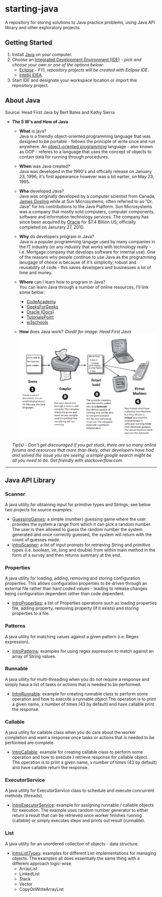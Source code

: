 # starting-java
A repository for storing solutions to Java practice problems, using Java API library and other exploratory projects. 

## Getting Started
1. Install [Java](https://java.com/en/download/help/download_options.xml) on your computer. 
2. Choose an [Integrated Development Environment (IDE)](https://en.wikipedia.org/wiki/Integrated_development_environment) - *pick and choose your own or one of the options below*:
    - [Eclipse](https://www.eclipse.org/downloads/) - *FYI, repository projects will be created with Eclipse IDE*.
    - [Intellij IDEA](https://www.jetbrains.com/help/idea/installation-guide.html).
3. Start IDE and designate your workspace location or import this repository project. 

## About Java 
Source: Head First Java by Bert Bates and Kathy Sierra
+ **The 5 W's and How of Java**
    - **What** is java? </br>
    Java is a friendly object-oriented programming language that was designed to be portable - follows the principle of write once and run anywhere. An [object-oriented programming](https://en.wikipedia.org/wiki/Object-oriented_programming) language - also known as OOP - referes to a language that uses the concept of objects to contain data for running through procedures. </br>
    
    - **When** was Java created? </br>
    Java was developed in the 1990's and offically release on January 23, 1996; it's first appearance however was a bit earlier, on May 23, 1995. </br>
    
    - **Who** developed Java? </br>
    Java was originally developed by a computer scientist from Canada, [James Gosling](https://en.wikipedia.org/wiki/James_Gosling) while at Sun Microsystems; often referred to as "Dr. Java" for his contributions to the Java Platform. Sun Microsystems was a company that mostly sold computers, computer components, software and information technology services. The company has since been acquired by [Oracle](https://en.wikipedia.org/wiki/Oracle_Corporation) for $7.4 Billion US; officially completed on Janurary 27, 2010. 
    
    - **Why** do developers program in Java? </br>
    Java is a popular programming languge used by many companies in the IT industry (or any industry that works with technology really - i.e. Mortgage company that develops software for internal use). One of the reasons why people continue to use Java as the programming lanugage of choice is because of it's simplicity, robust and reusability of code - this saves developers and businesses a lot of time and money. </br> 
    
    - **Where** can I learn how to program in Java? </br>
    You can learn Java through a number of online resources, I'll link some below: </br>
        - [CodeAcademy](https://www.codecademy.com/learn/learn-java)
        - [GeeksForGeeks](https://www.geeksforgeeks.org/java-how-to-start-learning-java/)
        - [Oracle (Docs)](https://docs.oracle.com/javase/tutorial/java/index.html)
        - [TutorialsPoint](tutorialspoint.com/java/index.htm)
        - [w3schools](https://www.w3schools.com/java/)
    
    - **How** does Java work? *Credit for image: Head First Java* </br>
    ![Head First Java](/Head%20First%20Java%20-%20How%20Java%20Works%20Image.png)
    
    *Tip(s) - Don't get discouraged if you get stuck, there are so many online forums and resources that more than likely, other developers have had and solved the issue you are seeing; a simple google search might be all you need to do. Get friendly with stackoverflow.com.*

---
## Java API Library
### Scanner
A java utility for obtaining input for primitive types and Strings; see below two projects for source examples:
- [GuessingGames](https://github.com/yuelchen/explore-java-api-library/tree/master/GuessingGames/src/com/yuelchen): a simple (number) guessing game where the user provides the system a range from which it can pick a random number. The user is then allowed to guess the random number the system generated and once correctly guessed, the system will return with the count of guesses made. 
- [IntroScanner](https://github.com/yuelchen/explore-java-api-library/tree/master/IntroScanner/src/com/yuelchen/main): a list of input prompts for retrieving String and primitive types (i.e. boolean, int, long and double) from within main method in the form of a survey and then returns summary at the end. 

### Properties
A java utility for loading, adding, removing and storing configuration properties. 
This allows configuration properties to be driven through an external file rather than hard coded values - leading to release changes being configuration dependent rather than code dependent. 
- [IntroProperties](https://github.com/yuelchen/explore-java-api-library/tree/master/IntroProperties/src/com/yuelchen/main): a list of Properties operations such as loading properties file, adding property, removing property (if it exists) and storing properties to a file. 

### Patterns
A java utility for matching values against a given pattern (i.e. Regex expression). 
- [IntroPatterns](https://github.com/yuelchen/java-api-library/tree/master/IntroPatterns/src/com/yuelchen/main): examples for using regex expression to match against an array of String values. 

### Runnable
A java utility for multi-threading when you do not require a response and simply hava a list of tasks or actions that is needed to be performed.  
- [IntroRunnable](https://github.com/yuelchen/java-api-library/tree/master/IntroRunnable/src/com/yuelchen/main): example for creating runnable class to perform some operation and how to execute a runnable object.The operation is to print a given name, x number of times (43 by default) and have callable print the response. 

### Callable
A java utility for callable class when you do care about the worker completion and want a response once tasks or actions that is needed to be performed are complete. 
- [IntroCallable](https://github.com/yuelchen/java-api-library/tree/master/IntroCallable/src/com/yuelchen/main): example for creating callable class to perform some operation and how to execute / retrieve response for callable object. The operation is to print a given name, x number of times (43 by default) and have callable return the response. 

### ExecutorService
A java utility for ExecutorService class to schedule and execute concurrent methods (threads). 
- [IntroExecutorService](https://github.com/yuelchen/java-api-library/tree/master/IntroExecutorService/src/com/yuelchen): example for assigning  runnable / callable objects for execution. The example uses random number generator to either return a result that can be retrieved once worker finishes running (callable) or simply executes steps and prints out result (runnable). 

### List 
A java utility for an unordered collection of objects - data structure. 
- [IntroListTypes](https://github.com/yuelchen/java-api-library/tree/master/IntroListTypes/src/com/yuelchen/main): examples for different List implementations for managing objects. The examples all does essentially the same thing with a different approach logic-wise. 
   - ArrayList
   - LinkedList
   - Stack
   - Vector
   - CopyOnWriteArrayList

